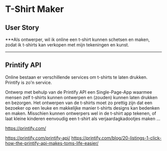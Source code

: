 # T-Shirt Maker

## User Story

***Als ontwerper,
wil ik online een t-shirt kunnen schetsen en maken,
zodat ik t-shirts kan verkopen met mijn tekeningen en kunst.
***

## Printify API

Online bestaan er verschillende services om t-shirts te laten drukken. Printify is zo'n service.

Ontwerp met behulp van de Printify API een Single-Page-App waarmee mensen zelf t-shirts kunnen ontwerpen en (zouden) kunnen laten drukken en bezorgen. Het ontwerpen van de t-shirts moet zo prettig zijn dat een bezoeker op een leuke en makkelijke manier t-shirts designs kan bedenken en maken. Misschien kunnen ontwerpers wel in de t-shirt app tekenen, of laat kleine kinderen eenvoudig een t-shirt als verjaardagkadootjes maken ...

https://printify.com/

https://printify.com/printify-api/
https://printify.com/blog/20-listings-1-click-how-the-printify-api-makes-toms-life-easier/
